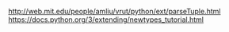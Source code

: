 http://web.mit.edu/people/amliu/vrut/python/ext/parseTuple.html
https://docs.python.org/3/extending/newtypes_tutorial.html